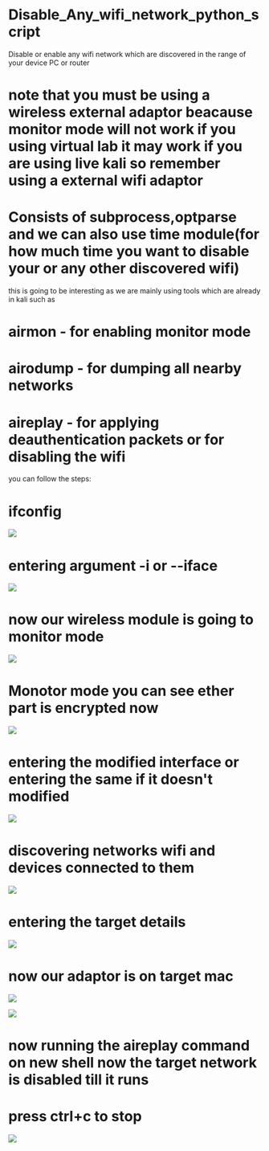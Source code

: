 # Disable_Any_wifi_network_python_script
Disable or enable any wifi network which are discovered in the range of your device PC or router


# note that you must  be  using a wireless external adaptor beacause monitor mode will not work if you using virtual lab it may work if you are using live kali so remember using a external wifi adaptor



# Consists of subprocess,optparse and we can also use time module(for how much time you want to disable your or any other discovered wifi)

this is going to be interesting as we are mainly using tools which are already in kali such as 
# airmon - for enabling monitor mode 
# airodump - for dumping all nearby networks
# aireplay - for applying deauthentication packets or for disabling the wifi
you can follow the steps:
# ifconfig
![](ifconfig.png)
# entering argument -i or --iface
![](entering_argument.png)
# now our wireless module is going to monitor mode
![](1.png)
# Monotor mode you can see ether part is encrypted now
![](2.png)
# entering the modified interface or entering the same if it doesn't modified
![](3_Entering_new_interface.png)

# discovering networks wifi and devices connected to them
![](4_discovered_networks.png)

# entering the target details 
![](5_Entering_target_mac_and_channel.png)
# now our adaptor is on target mac
![](6_on_target_mac.png)

![](7.png)
# now running the aireplay command on new shell now the target network is disabled till it runs
# press ctrl+c to stop
![](disconnecting_target_wifi.png)
